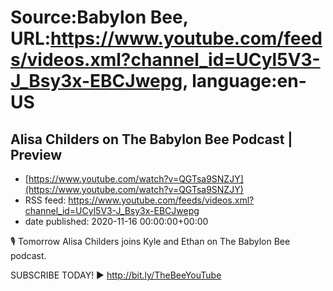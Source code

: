 # Source:Babylon Bee, URL:https://www.youtube.com/feeds/videos.xml?channel_id=UCyl5V3-J_Bsy3x-EBCJwepg, language:en-US

## Alisa Childers on The Babylon Bee Podcast | Preview
 - [https://www.youtube.com/watch?v=QGTsa9SNZJY](https://www.youtube.com/watch?v=QGTsa9SNZJY)
 - RSS feed: https://www.youtube.com/feeds/videos.xml?channel_id=UCyl5V3-J_Bsy3x-EBCJwepg
 - date published: 2020-11-16 00:00:00+00:00

🎙 Tomorrow Alisa Childers joins Kyle and Ethan on The Babylon Bee podcast.

SUBSCRIBE TODAY! ▶️ http://bit.ly/TheBeeYouTube

